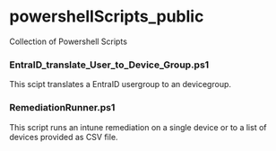 # powershellScripts_public

Collection of Powershell Scripts

### EntraID_translate_User_to_Device_Group.ps1
  This scipt translates a EntraID usergroup to an devicegroup.

### RemediationRunner.ps1
  This script runs an intune remediation on a single device or to a list of devices provided as CSV file.
